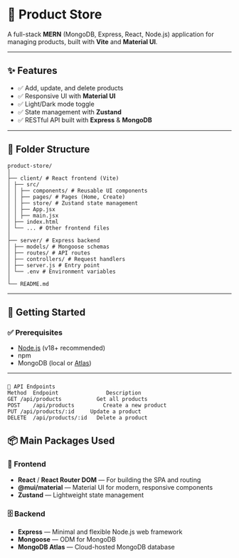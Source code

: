 # 🛒 Product Store

A full-stack **MERN** (MongoDB, Express, React, Node.js) application for managing products, built with **Vite** and **Material UI**.

---

## ✨ Features

- ✅ Add, update, and delete products
- ✅ Responsive UI with **Material UI**
- ✅ Light/Dark mode toggle
- ✅ State management with **Zustand**
- ✅ RESTful API built with **Express** & **MongoDB**

---

## 📂 Folder Structure
```
product-store/
│
├── client/ # React frontend (Vite)
│ ├── src/
│ │ ├── components/ # Reusable UI components
│ │ ├── pages/ # Pages (Home, Create)
│ │ ├── store/ # Zustand state management
│ │ ├── App.jsx
│ │ ├── main.jsx
│ ├── index.html
│ └── ... # Other frontend files
│
├── server/ # Express backend
│ ├── models/ # Mongoose schemas
│ ├── routes/ # API routes
│ ├── controllers/ # Request handlers
│ ├── server.js # Entry point
│ └── .env # Environment variables
│
└── README.md
```
---

## 🚀 Getting Started

### ✅ Prerequisites

- [Node.js](https://nodejs.org/) (v18+ recommended)
- npm
- MongoDB (local or [Atlas](https://www.mongodb.com/atlas))

---

###
```
🔗 API Endpoints
Method	Endpoint	           Description
GET	/api/products        	Get all products
POST	/api/products	      Create a new product
PUT	/api/products/:id	  Update a product
DELETE	/api/products/:id	Delete a product
```
## 📦 Main Packages Used

### 🚀 Frontend
- **React** / **React Router DOM** — For building the SPA and routing
- **@mui/material** — Material UI for modern, responsive components
- **Zustand** — Lightweight state management

### 🗄️ Backend
- **Express** — Minimal and flexible Node.js web framework
- **Mongoose** — ODM for MongoDB
- **MongoDB Atlas** — Cloud-hosted MongoDB database
